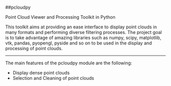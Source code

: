 ##pcloudpy

Point Cloud Viewer and Processing Toolkit in Python

This toolkit aims at providing an ease interface to display point clouds in many formats and performing diverse filtering processes. 
The project goal is to take advantage of amazing libraries such as numpy, scipy, matplotlib, vtk, pandas, pyopengl, pyside and so on to be used in the display and processing of point clouds.

-------

The main features of the pcloudpy module are the following:

- Display dense point clouds
- Selection and Cleaning of point clouds






